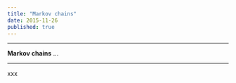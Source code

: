 ```yaml
---
title: "Markov chains"
date: 2015-11-26
published: true
---
```




***
<b>Markov chains</b>  ...

***

xxx
